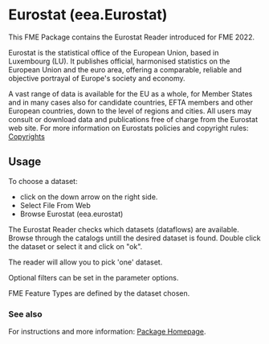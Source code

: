 # Eurostat (eea.Eurostat)
This FME Package contains the Eurostat Reader introduced for FME 2022.

Eurostat is the statistical office of the European Union, based in Luxembourg (LU). It publishes official, harmonised statistics on the European Union and the euro area, offering a comparable, reliable and objective portrayal of Europe's society and economy.

A vast range of data is available for the EU as a whole, for Member States and in many cases also for candidate countries, EFTA members and other European countries, down to the level of regions and cities. All users may consult or download data and publications free of charge from the Eurostat web site. For more information on Eurostats policies and copyright rules: [Copyrights](https://ec.europa.eu/eurostat/web/main/about-us/policies/copyright)

## Usage

To choose a dataset: 
- click on the down arrow on the right side.
- Select File From Web
- Browse Eurostat (eea.eurostat)
  
The Eurostat Reader checks which datasets (dataflows) are available. Browse through the catalogs untill the desired dataset is found.
Double click the dataset or select it and click on "ok".

The reader will allow you to pick 'one' dataset.

Optional filters can be set in the parameter options.

FME Feature Types are defined by the dataset chosen.

### See also
For instructions and more information: [Package Homepage](--edit--https://eea.github.io/eea.reportnet3.api.fme/).